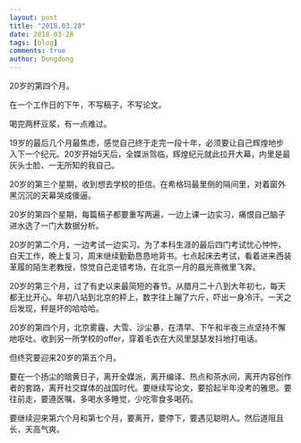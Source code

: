 ```yaml
---
layout: post
title: "2018.03.28"
date: 2018-03-28
tags: [blog]
comments: true
author: Dongdong
---
```


20岁的第四个月。

在一个工作日的下午，不写稿子，不写论文。

喝完两杯豆浆，有一点难过。

19﻿﻿岁的最后几个月最焦虑，感觉自己终于走完一段十年，必须要让自己辉煌地步入下一个纪元。20岁开始5天后，全媒派驾临，辉煌纪元就此拉开大幕，内里是最灰头士脸、一无所知的我自己。

20﻿﻿岁的第三个星期，收到想去学校的拒信。在希格玛最里侧的隔间里，对着窗外黑沉沉的天幕哭成傻逼。

20岁的第四个星期，每篇稿子都要重写两遍，一边上课一边实习，痛恨自己脑子进水选了一门大数据分析。

20岁的第二个月，一边考试一边实习。为了本科生涯的最后四门考试忧心忡忡，白天工作，晚上复习，周末继续勤勤恳恳地背书。七点起床去考试，看着进来西装革履的陌生老教授，惊觉自己走错考场，在北京一月的晨光熹微里飞奔。

20岁的第三个月，过了有史以来最简短的春节。从腊月二十八到大年初七，每天都无比开心。年初八站到北京的秤上，数字往上蹦了六斤，吓出一身冷汗。一天之后发现，秤是坏的哈哈哈。

20岁的第四个月，北京雾霾、大雪、沙尘暴，在清早、下午和半夜三点坚持不懈地呕吐。收到另一所学校的offer，穿着毛衣在大风里瑟瑟发抖地打电话。

但终究要迎来20岁的第五个月。

要在一个扬尘的暗黄日子，离开全媒派，离开编译、热点和茶水间，离开内容创作者的套路，离开社交媒体的战国时代。要继续写论文，要拾起半年没考的雅思。要往前走，要遵医嘱，多喝水多睡觉，少吃零食多喝药。

要继续迎来第六个月和第七个月，要离开，要停下，要遇见聪明人。然后道阻且长，天高气爽。

